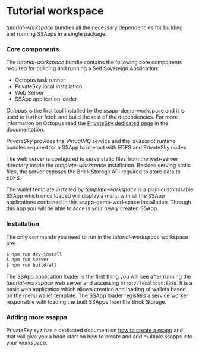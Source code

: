 # Tutorial workspace

*tutorial-workspace*  bundles all the necessary dependencies for building and running SSApps in a single package.

### Core components

The *tutorial-workspace*  bundle contains the following core components required for building and running a Self Sovereign Application:

- Octopus task runner
- PrivateSky local installation
- Web Server
- SSApp application loader

*Octopus*  is the first tool installed by the ssapp-demo-workspace and it is used to further fetch and build the rest of the dependencies. For more information on Octopus read the [PrivateSky dedicated page](https://privatesky.xyz/?Tools/octopus) in the documentation.

*PrivateSky* provides the *VirtualMQ* service and the javascript runtime bundles required for a SSApp to interact with EDFS and PrivateSky nodes

The web server is configured to serve static files from the web-server directory inside the *template-workspace* installation. Besides serving static files, the server exposes the Brick Storage API required to store data to EDFS.

The wallet template installed by *template-workspace* is a plain customisable SSApp which once loaded will display a menu with all the SSApp applications contained in this ssapp-demo-workspace installation. Through this app you will be able to access your newly created SSApp.

### Installation

The only commands you need to run in the *tutorial-workspace* workspace are:
```sh
$ npm run dev-install
$ npm run server
$ npm run build-all
```
The SSApp application loader is the first thing you will see after running the *tutorial-workspace* web server and accessing ```http://localhost:8080```. 
It is a basic web application which allows creation and loading of wallets based on the menu wallet template. The SSApp loader registers a service worker responsible with loading the built SSApps from the Brick Storage.

### Adding more ssapps

PrivateSky.xyz has a dedicated document on [how to create a ssapp](https://privatesky.xyz/?Howto/a-ssapp) and that will give you a head start on how to create and add multiple ssapps into your workspace.
